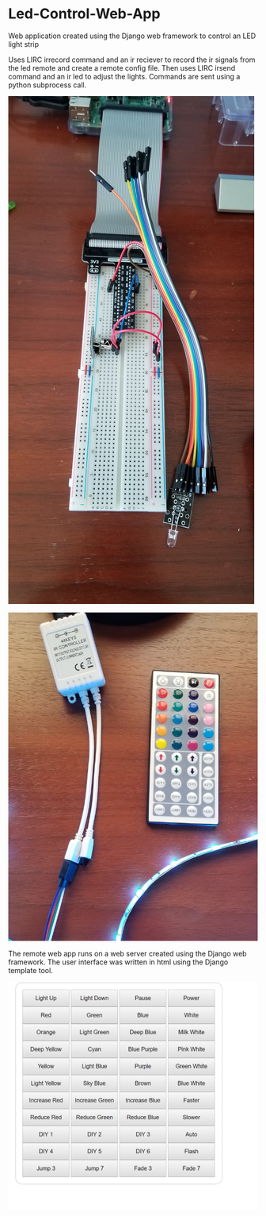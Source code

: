 # Led-Control-Web-App
Web application created using the Django web framework to control an LED light strip

Uses LIRC irrecord command and an ir reciever to record the ir signals from the led remote and create a remote config file. Then uses LIRC irsend command and an ir led to adjust the lights. Commands are sent using a python subprocess call.

![alt text](Wiring.jpg "IR Reciever and IR LED") 

![alt text](Led.jpg "Led strip and controller")

The remote web app runs on a web server created using the Django web framework. The user interface was written in html using the Django template tool.

![alt text](WebApp.PNG "44 Key Led Remote")
